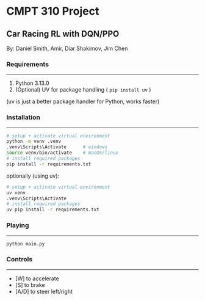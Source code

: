 # CMPT 310 Project
## Car Racing RL with DQN/PPO
By: Daniel Smith, Amir, Diar Shakimov, Jim Chen

### Requirements
---
1. Python 3.13.0
2. (Optional) UV for package handling ( `pip install uv` )

(uv is just a better package handler for Python, works faster)

### Installation
---
```bash
# setup + activate virtual environment
python -m venv .venv    
.venv\Scripts\Activate      # windows
source venv/bin/activate    # macOS/linux
# install required packages
pip install -r requirements.txt
```
optionally (using uv):
```bash
# setup + activate virtual environment
uv venv
.venv\Scripts\Activate
# install required packages
uv pip install -r requirements.txt
```

### Playing
---
```bash
python main.py
```

### Controls
---
* [W] to accelerate
* [S] to brake
* [A/D] to steer left/right